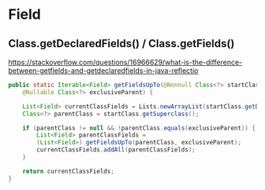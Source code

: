 # Field

## Class.getDeclaredFields() / Class.getFields()

https://stackoverflow.com/questions/16966629/what-is-the-difference-between-getfields-and-getdeclaredfields-in-java-reflectio

```java
public static Iterable<Field> getFieldsUpTo(@Nonnull Class<?> startClass, 
	@Nullable Class<?> exclusiveParent) {

	List<Field> currentClassFields = Lists.newArrayList(startClass.getDeclaredFields());
	Class<?> parentClass = startClass.getSuperclass();

	if (parentClass != null && !parentClass.equals(exclusiveParent)) {
		List<Field> parentClassFields = 
		(List<Field>) getFieldsUpTo(parentClass, exclusiveParent);
		currentClassFields.addAll(parentClassFields);
	}

	return currentClassFields;
}
```






